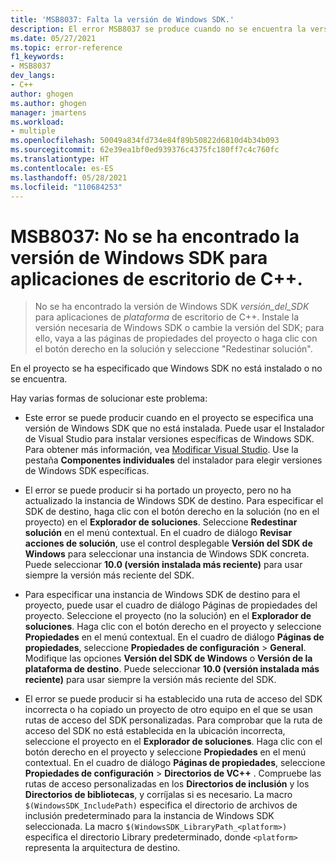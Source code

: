 ```yaml
---
title: 'MSB8037: Falta la versión de Windows SDK.'
description: El error MSB8037 se produce cuando no se encuentra la versión de Windows SDK especificada para el proyecto.
ms.date: 05/27/2021
ms.topic: error-reference
f1_keywords:
- MSB8037
dev_langs:
- C++
author: ghogen
ms.author: ghogen
manager: jmartens
ms.workload:
- multiple
ms.openlocfilehash: 50049a834fd734e84f89b50822d6810d4b34b093
ms.sourcegitcommit: 62e39ea1bf0ed939376c4375fc180ff7c4c760fc
ms.translationtype: HT
ms.contentlocale: es-ES
ms.lasthandoff: 05/28/2021
ms.locfileid: "110684253"
---
```

# <a name="msb8037-the-windows-sdk-version-for-desktop-c-apps-wasnt-found"></a>MSB8037: No se ha encontrado la versión de Windows SDK para aplicaciones de escritorio de C++.

> No se ha encontrado la versión de Windows SDK *versión_del_SDK* para aplicaciones de *plataforma* de escritorio de C++. Instale la versión necesaria de Windows SDK o cambie la versión del SDK; para ello, vaya a las páginas de propiedades del proyecto o haga clic con el botón derecho en la solución y seleccione "Redestinar solución".

En el proyecto se ha especificado que Windows SDK no está instalado o no se encuentra.

Hay varias formas de solucionar este problema:

- Este error se puede producir cuando en el proyecto se especifica una versión de Windows SDK que no está instalada. Puede usar el Instalador de Visual Studio para instalar versiones específicas de Windows SDK. Para obtener más información, vea [Modificar Visual Studio](../../install/modify-visual-studio.md). Use la pestaña **Componentes individuales** del instalador para elegir versiones de Windows SDK específicas.

- El error se puede producir si ha portado un proyecto, pero no ha actualizado la instancia de Windows SDK de destino. Para especificar el SDK de destino, haga clic con el botón derecho en la solución (no en el proyecto) en el **Explorador de soluciones**. Seleccione **Redestinar solución** en el menú contextual. En el cuadro de diálogo **Revisar acciones de solución**, use el control desplegable **Versión del SDK de Windows** para seleccionar una instancia de Windows SDK concreta. Puede seleccionar **10.0 (versión instalada más reciente)** para usar siempre la versión más reciente del SDK.

- Para especificar una instancia de Windows SDK de destino para el proyecto, puede usar el cuadro de diálogo Páginas de propiedades del proyecto. Seleccione el proyecto (no la solución) en el **Explorador de soluciones**. Haga clic con el botón derecho en el proyecto y seleccione **Propiedades** en el menú contextual. En el cuadro de diálogo **Páginas de propiedades**, seleccione **Propiedades de configuración** > **General**. Modifique las opciones **Versión del SDK de Windows** o **Versión de la plataforma de destino**. Puede seleccionar **10.0 (versión instalada más reciente)** para usar siempre la versión más reciente del SDK.

- El error se puede producir si ha establecido una ruta de acceso del SDK incorrecta o ha copiado un proyecto de otro equipo en el que se usan rutas de acceso del SDK personalizadas. Para comprobar que la ruta de acceso del SDK no está establecida en la ubicación incorrecta, seleccione el proyecto en el **Explorador de soluciones**. Haga clic con el botón derecho en el proyecto y seleccione **Propiedades** en el menú contextual. En el cuadro de diálogo **Páginas de propiedades**, seleccione **Propiedades de configuración** > **Directorios de VC++** . Compruebe las rutas de acceso personalizadas en los **Directorios de inclusión** y los **Directorios de bibliotecas**, y corríjalas si es necesario. La macro `$(WindowsSDK_IncludePath)` especifica el directorio de archivos de inclusión predeterminado para la instancia de Windows SDK seleccionada. La macro `$(WindowsSDK_LibraryPath_<platform>)` especifica el directorio Library predeterminado, donde `<platform>` representa la arquitectura de destino.
